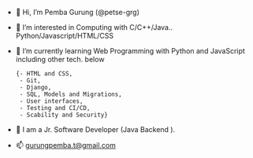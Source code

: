 - 👋 Hi, I’m Pemba Gurung (@petse-grg)

- 👀 I’m interested in Computing with C/C++/Java.. Python/Javascript/HTML/CSS

- 🌱 I’m currently learning Web Programming with Python and JavaScript including other tech. below
      
      {- HTML and CSS, 
       - Git,
       - Django, 
       - SQL, Models and Migrations, 
       - User interfaces, 
       - Testing and CI/CD, 
       - Scability and Security}

- 💞️ I am a Jr. Software Developer (Java Backend ).

- 📫 gurungpemba.t@gmail.com 

<!---
petse-grg/petse-grg is a ✨ special ✨ repository because its `README.md` (this file) appears on your GitHub profile.
You can click the Preview link to take a look at your changes.
--->
